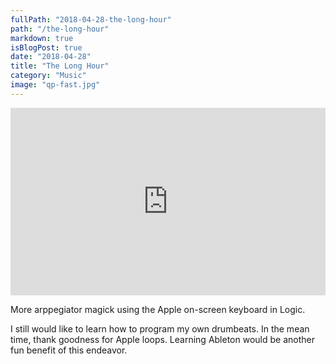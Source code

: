 ```yaml
---
fullPath: "2018-04-28-the-long-hour"
path: "/the-long-hour"
markdown: true
isBlogPost: true
date: "2018-04-28"
title: "The Long Hour"
category: "Music"
image: "qp-fast.jpg"
---
```


<iframe width="100%" height="300" scrolling="no" frameborder="no" src="https://w.soundcloud.com/player/?url=https%3A//api.soundcloud.com/tracks/436240275&color=%23ff5500&auto_play=false&hide_related=false&show_comments=true&show_user=true&show_reposts=false&show_teaser=true&visual=true"></iframe>

More arppegiator magick using the Apple on-screen keyboard in Logic.

I still would like to learn how to program my own drumbeats. In the mean time, thank goodness for Apple loops. Learning Ableton would be another fun benefit of this endeavor.